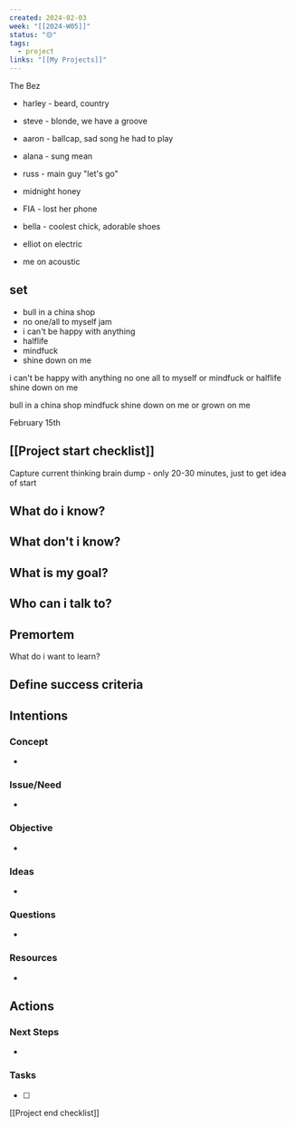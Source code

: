 ```yaml
---
created: 2024-02-03
week: "[[2024-W05]]"
status: "🟡"
tags:
  - project
links: "[[My Projects]]"
---
```

The Bez
- harley - beard, country
- steve - blonde, we have a groove
- aaron - ballcap, sad song he had to play
- alana - sung mean
- russ - main guy "let's go"
- midnight honey
- FIA - lost her phone
- bella - coolest chick, adorable shoes



- elliot on electric
- me on acoustic

## set
- bull in a china shop
- no one/all to myself jam
- i can't be happy with anything
- halflife
- mindfuck
- shine down on me


i can't be happy with anything
no one all to myself or mindfuck or halflife
shine down on me

bull in a china shop
mindfuck
shine down on me or grown on me

February 15th 

## [[Project start checklist]]
Capture current thinking brain dump - only 20-30 minutes, just to get idea of start

What do i know? 
- 
What don't i know? 
- 
What is my goal? 
- 
Who can i talk to? 
- 
Premortem
- 
What do i want to learn? 

Define success criteria
- 

## Intentions
### Concept
- 
### Issue/Need
- 
### Objective
- 
### Ideas
- 
### Questions
- 
### Resources
- 

## Actions
### Next Steps
- 
### Tasks
- [ ] 

[[Project end checklist]]
